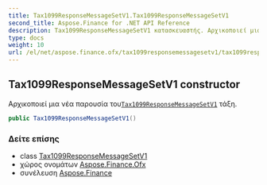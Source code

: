 ```yaml
---
title: Tax1099ResponseMessageSetV1.Tax1099ResponseMessageSetV1
second_title: Aspose.Finance for .NET API Reference
description: Tax1099ResponseMessageSetV1 κατασκευαστής. Αρχικοποιεί μια νέα παρουσία τουTax1099ResponseMessageSetV1 τάξη.
type: docs
weight: 10
url: /el/net/aspose.finance.ofx/tax1099responsemessagesetv1/tax1099responsemessagesetv1/
---
```

## Tax1099ResponseMessageSetV1 constructor

Αρχικοποιεί μια νέα παρουσία του[`Tax1099ResponseMessageSetV1`](../) τάξη.

```csharp
public Tax1099ResponseMessageSetV1()
```

### Δείτε επίσης

* class [Tax1099ResponseMessageSetV1](../)
* χώρος ονομάτων [Aspose.Finance.Ofx](../../tax1099responsemessagesetv1/)
* συνέλευση [Aspose.Finance](../../../)


